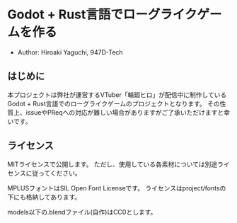 # Godot + Rust言語でローグライクゲームを作る

- Author: Hiroaki Yaguchi, 947D-Tech

## はじめに

本プロジェクトは弊社が運営するVTuber「輪廻ヒロ」が配信中に制作している
Godot + Rust言語でのローグライクゲームのプロジェクトとなります。
その性質上、issueやPReqへの対応が難しい場合がありますがご了承いただけますと幸いです。

## ライセンス

MITライセンスで公開します。
ただし、使用している各素材については別途ライセンスに従ってください。

MPLUSフォントはSIL Open Font Licenseです。
ライセンスはproject/fontsの下にも格納してあります。

models以下の.blendファイル(自作)はCC0とします。
